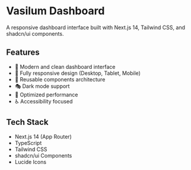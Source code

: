 # Vasilum Dashboard

A responsive dashboard interface built with Next.js 14, Tailwind CSS, and shadcn/ui components.

## Features

- 🎨 Modern and clean dashboard interface
- 📱 Fully responsive design (Desktop, Tablet, Mobile)
- 🧩 Reusable components architecture
- 🎭 Dark mode support
- 🚀 Optimized performance
- ♿ Accessibility focused

## Tech Stack

- Next.js 14 (App Router)
- TypeScript
- Tailwind CSS
- shadcn/ui Components
- Lucide Icons
